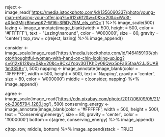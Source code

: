 reject <- image_read('https://media.istockphoto.com/id/1356060337/photo/young-man-refusing-your-offer.jpg?s=612x612&w=0&k=20&c=Wx3t-aX5q3MjjzBhnwpK7-W16i-SRiDy75M_els_pYQ=') %>%
    image_scale(500)
lazing <- image_annotate(image_blank(width = 500, height = 500, color = '#FFFFFF'), text = "Lazing\naround", color = '#000000', size = 80, gravity = 'center')
top_row = c(reject, lazing) %>%
image_append()

consider <- image_scale(image_read('https://media.istockphoto.com/id/1464159103/photo/thoughtful-woman-with-hand-on-chin-looking-up.jpg?s=612x612&w=0&k=20&c=9CxJYoqv3GTKhDy06Qwx5pFaS5faaA2JJSUAB1m3S58='), 500)
napping <- image_annotate(image_blank(color = '#FFFFFF', width = 500, height = 500), text = 'Napping', gravity = 'center', size = 80, color = '#000000')
middle = c(consider, napping) %>%
image_append()

agree <- image_scale(image_read('https://cdn.pixabay.com/photo/2017/06/09/05/21/ok-2385794_1280.jpg'), 500)
conserving_energy <- image_annotate(image_blank(color = '#FFFFFF', width = 500, height = 500), text = "Conserving\nenergy", size = 80, gravity = 'center', color = '#000000')
bottom = c(agree, conserving_energy) %>%
image_append()

c(top_row, middle, bottom) %>%
image_append(stack = TRUE)
